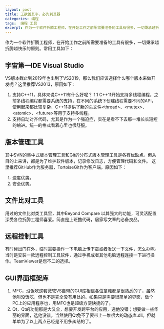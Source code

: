 ```yaml
---
layout: post
title: 工欲善其事，必先利其器
categories: 编程
tags:  编程 工具
excerpt: 作为一个软件折腾工程师，在开始工作之前所需要准备的工具有很多，一切秉承越折腾越快乐的原则。
---
```


作为一个软件折腾工程师，在开始工作之前所需要准备的工具有很多，一切秉承越折腾越快乐的原则。常用工具如下：

## 宇宙第一IDE Visual Studio

VS版本截止到2019年也出到了VS2019，那么我们应该选择什么哪个版本来做开发呢？这里推荐VS2013，原因如下：

1. 支持C++11，具体来说C++11有什么好呢？
1.1 C++11开始支持多线程编程，之前多线程编程都需要系统的支持，在不同的系统下创建线程需要不同的API，使用起来都比较复杂，C++11提供了新的头文件&lt;thread>、&lt;mutex>、&lt;atomic>、&lt;future>等用于支持多线程。
2. 支持自动对齐代码，尤其是作为一个强迫症，实在是看不下去那一堆长长短短的缩进。统一的格式看着心里也很舒服。

## 版本管理工具

其中SVN的集中式版本管理工具和Git的分布式版本管理工具是各有优缺点。但从目的上来讲，都是为了维护软件版本，记录修改日志，方便管理代码和文件。
这里推荐GitHub作为服务器，TortoiseGit作为客户端。原因如下：

1. 速度优势。
2. 安全优势。

## 文件比对工具

用过的文件比对类工具里，其中Beyond Compare 以其强大的功能，可灵活配置深受各位折腾工程师喜爱。简直是上班撸代码，居家写文章的必备良品。

## 远程控制工具

有时候出门在外，临时需要操作一下电脑上传下载或者发送一下文件，怎么办呢。当时是安装一款远程控制工具软件，通过手机或者其他电脑远程连接一下进行操作。TeamViewer是您不二的选择。

## GUI界面框架库

1. MFC，没饭吃这套微软VS自带的GUI库相信各位童鞋都是很熟悉的了，虽然他叫没饭吃，但也不是完全没有用处的。如果只是需要很简单的界面，做个PC上的应用程序也，用MFC也是超级方便快捷的了。
2. Qt，Qt的功能那是大又全，想要开发跨平台的应用，选他没错；想要做一些华丽的界面，选他没错。当然使用Qt免不了要带上一堆很大的动态库.dll。但就单单为了以上两点已经是不用多纠结的了。
